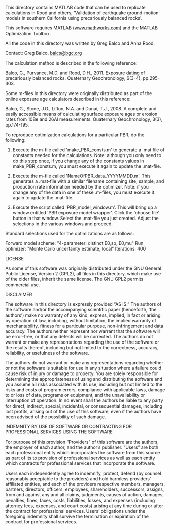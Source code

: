 This directory contains MATLAB code that can be used to replicate calculations in Rood and others, 'Validation of earthquake ground-motion models in southern California using precariously balanced rocks'.

This software requires MATLAB (www.mathworks.com) and the MATLAB Optimization Toolbox. 

All the code in this directory was written by Greg Balco and Anna Rood.

Contact: Greg Balco, balcs@bgc.org

The calculation method is described in the following reference:

Balco, G., Purvance, M.D. and Rood, D.H., 2011. Exposure dating of precariously balanced rocks. Quaternary Geochronology, 6(3-4), pp.295-303.

Some m-files in this directory were originally distributed as part of the online exposure age calculators described in this reference:

Balco, G., Stone, J.O., Lifton, N.A. and Dunai, T.J., 2008. A complete  and easily accessible means of calculating surface exposure ages or erosion rates from 10Be and 26Al measurements. Quaternary Geochronology,  3(3), pp.174-195.
 
To reproduce optimization calculations for a particular PBR, do the following:

1. Execute the m-file called 'make_PBR_consts.m' to generate a .mat file of constants needed for the calculations. Note: although you only need to do this step once, if you change any of the constants values in make_PBR_consts.m, you must execute it again to update the .mat-file. 

2. Execute the m-file called 'NameOfPBR_data_YYYYMMDD.m'. This generates a .mat-file with a similar filename containing site, sample, and production rate information needed by the optimizer. Note: if you change any of the data in one of these .m-files, you must execute it again to update the .mat-file.  

3. Execute the script called 'PBR_model_window.m'. This will bring up a window entitled 'PBR exposure model wrapper'. Click the 'choose file' button in that window. Select the .mat-file you just created. Adjust the selections in the various windows and proceed. 

Standard selections used for the optimizations are as follows:

Forward model scheme: "4-parameter: distinct E0,sp, E0,mu"
Run optimizer: "Monte Carlo uncertainty estimate, local"
Iterations: 400

LICENSE

As some of this software was originally distributed under the GNU General Public License, Version 2 (GPL2), all files in this directory, which make use of the older files, inherit the same license. The GNU GPL2 permits commercial use. 

DISCLAIMER

The software in this directory is expressly provided “AS IS.” The authors of the software and/or the accompanying scientific paper (henceforth, ’the authors’) make no warranty of any kind, express, implied, in fact or arising by operation of law, including, without limitation, the implied warranty of merchantability, fitness for a particular purpose, non-infringement and data accuracy. The authors neither represent nor warrant that the software will be error-free, or that any defects will be corrected. The authors do not warrant or make any representations regarding the use of the software or the results thereof, including but not limited to the correctness, accuracy, reliability, or usefulness of the software. 

The authors do not warrant or make any representations regarding whether or not the software is suitable for use in any situation where a failure could cause risk of injury or damage to property. You are solely responsible for determining the appropriateness of using and distributing the software and you assume all risks associated with its use, including but not limited to the risks and costs of program errors, compliance with applicable laws, damage to or loss of data, programs or equipment, and the unavailability or interruption of operation. In no event shall the authors be liable to any party for direct, indirect, special, incidental, or consequential damages, including lost profits, arising out of the use of this software, even if the authors have been advised of the possibility of such damage. 

INDEMNITY BY USE OF SOFTWARE OR CONTRACTING FOR PROFESSIONAL SERVICES USING THE SOFTWARE

For purpose of this provision “Providers” of this software are the authors, the employer of each author, and the author’s publisher.  “Users” are both each professional entity which incorporates the software from this source as part of its to provision of professional services as well as each entity which contracts for professional services that incorporate the software.

Users each independently agree to indemnify, protect, defend (by counsel reasonably acceptable to the providers) and hold harmless providers’ affiliated entities, and each of the providers respective members, managers, partners, directors, officers, employees, shareholders, successors, assigns, from and against any and all claims, judgments, causes of action, damages, penalties, fines, taxes, costs, liabilities, losses, and expenses (including attorney fees, expenses, and court costs) arising at any time during or after the contract for professional services. Users’ obligations under the foregoing indemnity shall survive the termination or expiration of the contract for professional services. 
